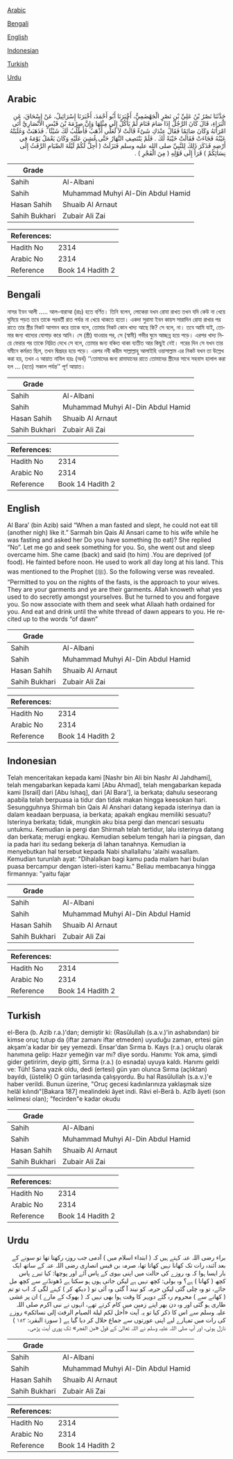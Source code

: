 [Arabic](#arabic)

[Bengali](#bengali)

[English](#english)

[Indonesian](#indonesian)

[Turkish](#turkish)

[Urdu](#urdu)

## Arabic


<div dir="rtl" lang="ar" style={{fontSize:'larger',backgroundColor:'#f8f9fa',padding:20}}>
حَدَّثَنَا نَصْرُ بْنُ عَلِيِّ بْنِ نَصْرٍ الْجَهْضَمِيُّ، أَخْبَرَنَا أَبُو أَحْمَدَ، أَخْبَرَنَا إِسْرَائِيلُ، عَنْ إِسْحَاقَ، عَنِ الْبَرَاءِ، قَالَ كَانَ الرَّجُلُ إِذَا صَامَ فَنَامَ لَمْ يَأْكُلْ إِلَى مِثْلِهَا وَإِنَّ صِرْمَةَ بْنَ قَيْسٍ الأَنْصَارِيَّ أَتَى امْرَأَتَهُ وَكَانَ صَائِمًا فَقَالَ عِنْدَكِ شَىْءٌ قَالَتْ لاَ لَعَلِّي أَذْهَبُ فَأَطْلُبُ لَكَ شَيْئًا ‏.‏ فَذَهَبَتْ وَغَلَبَتْهُ عَيْنُهُ فَجَاءَتْ فَقَالَتْ خَيْبَةً لَكَ ‏.‏ فَلَمْ يَنْتَصِفِ النَّهَارُ حَتَّى غُشِيَ عَلَيْهِ وَكَانَ يَعْمَلُ يَوْمَهُ فِي أَرْضِهِ فَذَكَرَ ذَلِكَ لِلنَّبِيِّ صلى الله عليه وسلم فَنَزَلَتْ ‏(‏ أُحِلَّ لَكُمْ لَيْلَةَ الصِّيَامِ الرَّفَثُ إِلَى نِسَائِكُمْ ‏)‏ قَرَأَ إِلَى قَوْلِهِ ‏(‏ مِنَ الْفَجْرِ ‏)‏ ‏.‏
</div>
<div style={{backgroundColor:'#f8f9fa',padding:20, marginBottom: 10}}><table> <thead> <tr> <th>Grade</th> <th></th> </tr> </thead> <tbody> <tr><td>Sahih</td><td>Al-Albani</td></tr><tr><td>Sahih</td><td>Muhammad Muhyi Al-Din Abdul Hamid</td></tr><tr><td>Hasan Sahih</td><td>Shuaib Al Arnaut</td></tr><tr><td>Sahih Bukhari</td><td>Zubair Ali Zai</td></tr></tbody></table><table> <thead> <tr> <th>References:</th> <th></th> </tr> </thead> <tbody><tr><td>Hadith No</td><td>2314</td></tr><tr><td>Arabic No</td><td>2314</td></tr><tr><td>Reference</td><td>Book 14 Hadith 2</td></tr></tbody></table></div>

## Bengali


<div dir="ltr" lang="bn" style={{fontSize:'larger',backgroundColor:'#f8f9fa',padding:20}}>
নাসর ইবন আলী ..... আল-বারাআ (রাঃ) হতে বর্ণিত। তিনি বলেন, লোকেরা যখন রোযা রাখত তখন যদি কেউ না খেয়ে ঘুমিয়ে পড়ত তবে তাকে পরবর্তী রাত পর্যন্ত না খেয়ে থাকতে হতো। একদা সুরামা ইবন কায়স সারাদিন রোযা রাখার পর রাতে তার স্ত্রীর নিকট আগমন করে তাকে বলে, তোমার নিকট কোন খাদ্য আছে কি? সে বলে, না। তবে আমি যাই, তোমার জন্য খাদ্যের যোগাড় করে আনি। সে (স্ত্রী) যাওয়ার পর, সে (স্বামী) গভীর ঘুমে আচ্ছন্ন হয়ে পড়ে। এরপর খাদ্য নিয়ে ফেরার পর তাকে নিদ্রিত দেখে সে বলে, তোমার জন্য বঞ্চিত থাকা ব্যতীত আর কিছুই নেই। পরের দিন সে যখন তার যমীনে কর্মরত ছিল, তখন দ্বিপ্রহর হয়ে পড়ে। এরপর নবী করীম সাল্লাল্লাহু আলাইহি ওয়াসাল্লাম এর নিকট যখন তা উল্লেখ করা হয়, তখন এ আয়াত নাযিল হয়ঃ (অর্থ) ‘‘তোমাদের জন্য রামাযানের রাতে তোমাদের স্ত্রীদের সাথে সহবাস হালাল করা হল ... (হতে) সকাল পর্যন্ত’’ পূর্ণ আয়াত।
</div>
<div style={{backgroundColor:'#f8f9fa',padding:20, marginBottom: 10}}><table> <thead> <tr> <th>Grade</th> <th></th> </tr> </thead> <tbody> <tr><td>Sahih</td><td>Al-Albani</td></tr><tr><td>Sahih</td><td>Muhammad Muhyi Al-Din Abdul Hamid</td></tr><tr><td>Hasan Sahih</td><td>Shuaib Al Arnaut</td></tr><tr><td>Sahih Bukhari</td><td>Zubair Ali Zai</td></tr></tbody></table><table> <thead> <tr> <th>References:</th> <th></th> </tr> </thead> <tbody><tr><td>Hadith No</td><td>2314</td></tr><tr><td>Arabic No</td><td>2314</td></tr><tr><td>Reference</td><td>Book 14 Hadith 2</td></tr></tbody></table></div>

## English


<div dir="ltr" lang="en" style={{fontSize:'larger',backgroundColor:'#f8f9fa',padding:20}}>
Al Bara’ (bin Azib) said “When a man fasted and slept, he could not eat till (another nigh) like it.” Sarmah bin Qais Al Ansari came to his wife while he was fasting and asked her Do you have something (to eat)? She replied “No”. Let me go and seek something for you. So, she went out and sleep overcame him. She came (back) and said (to him) .You are deprived (of food). He fainted before noon. He used to work all day long at his land. This was mentioned to the Prophet (ﷺ). So the following verse was revealed. “Permitted to you on the nights of the fasts, is the approach to your wives. They are your garments and ye are their garments. Allah knoweth what yes used to do secretly amongst yourselves. But he turned to you and forgave you. So now associate with them and seek what Allaah hath ordained for you. And eat and drink until the white thread of dawn appears to you. He recited up to the words “of dawn”
</div>
<div style={{backgroundColor:'#f8f9fa',padding:20, marginBottom: 10}}><table> <thead> <tr> <th>Grade</th> <th></th> </tr> </thead> <tbody> <tr><td>Sahih</td><td>Al-Albani</td></tr><tr><td>Sahih</td><td>Muhammad Muhyi Al-Din Abdul Hamid</td></tr><tr><td>Hasan Sahih</td><td>Shuaib Al Arnaut</td></tr><tr><td>Sahih Bukhari</td><td>Zubair Ali Zai</td></tr></tbody></table><table> <thead> <tr> <th>References:</th> <th></th> </tr> </thead> <tbody><tr><td>Hadith No</td><td>2314</td></tr><tr><td>Arabic No</td><td>2314</td></tr><tr><td>Reference</td><td>Book 14 Hadith 2</td></tr></tbody></table></div>

## Indonesian


<div dir="ltr" lang="id" style={{fontSize:'larger',backgroundColor:'#f8f9fa',padding:20}}>
Telah menceritakan kepada kami [Nashr bin Ali bin Nashr Al Jahdhami], telah mengabarkan kepada kami [Abu Ahmad], telah mengabarkan kepada kami [Israil] dari [Abu Ishaq], dari [Al Bara'], ia berkata; dahulu seseorang apabila telah berpuasa ia tidur dan tidak makan hingga keesokan hari. Sesungguhnya Shirmah bin Qais Al Anshari datang kepada isterinya dan ia dalam keadaan berpuasa, ia berkata; apakah engkau memiliki sesuatu? Isterinya berkata; tidak, mungkin aku bisa pergi dan mencari sesuatu untukmu. Kemudian ia pergi dan Shirmah telah tertidur, lalu isterinya datang dan berkata; merugi engkau. Kemudian sebelum tengah hari ia pingsan, dan ia pada hari itu sedang bekerja di lahan tanahnya. Kemudian ia menyebutkan hal tersebut kepada Nabi shallallahu 'alaihi wasallam. Kemudian turunlah ayat: "Dihalalkan bagi kamu pada malam hari bulan puasa bercampur dengan isteri-isteri kamu." Beliau membacanya hingga firmannya: "yaitu fajar
</div>
<div style={{backgroundColor:'#f8f9fa',padding:20, marginBottom: 10}}><table> <thead> <tr> <th>Grade</th> <th></th> </tr> </thead> <tbody> <tr><td>Sahih</td><td>Al-Albani</td></tr><tr><td>Sahih</td><td>Muhammad Muhyi Al-Din Abdul Hamid</td></tr><tr><td>Hasan Sahih</td><td>Shuaib Al Arnaut</td></tr><tr><td>Sahih Bukhari</td><td>Zubair Ali Zai</td></tr></tbody></table><table> <thead> <tr> <th>References:</th> <th></th> </tr> </thead> <tbody><tr><td>Hadith No</td><td>2314</td></tr><tr><td>Arabic No</td><td>2314</td></tr><tr><td>Reference</td><td>Book 14 Hadith 2</td></tr></tbody></table></div>

## Turkish


<div dir="ltr" lang="tr" style={{fontSize:'larger',backgroundColor:'#f8f9fa',padding:20}}>
el-Bera (b. Azib r.a.)'dan; demiştir ki: (Rasûlullah (s.a.v.)'in ashabından) bir kimse oruç tutup da (iftar zamanı iftar etmeden) uyuduğu zaman, ertesi gün akşam'a kadar bir şey yemezdi. Ensar'dan Sırma b. Kays (r.a.) oruçlu olarak hanımına gelip: Hazır yemeğin var mı? diye sordu. Hanımı: Yok ama, şimdi gider getiririm, deyip gitti, Sırma (r.a.) (o esnada) uyuya kaldı. Hanımı geldi ve: Tüh! Sana yazık oldu, dedi (ertesi) gün yarı olunca Sırma (açlıktan) bayıldı, (üstelik) O gün tarlasında çalışıyordu. Bu hal Rasûlullah (s.a.v.)'e haber verildi. Bunun üzerine, "Oruç gecesi kadınları­nıza yaklaşmak size helâl kılındı"[Bakara 187] mealindeki âyet indi. Râvi el-Berâ b. Azîb âyeti (son kelimesi olan); "fecirden"e kadar okudu
</div>
<div style={{backgroundColor:'#f8f9fa',padding:20, marginBottom: 10}}><table> <thead> <tr> <th>Grade</th> <th></th> </tr> </thead> <tbody> <tr><td>Sahih</td><td>Al-Albani</td></tr><tr><td>Sahih</td><td>Muhammad Muhyi Al-Din Abdul Hamid</td></tr><tr><td>Hasan Sahih</td><td>Shuaib Al Arnaut</td></tr><tr><td>Sahih Bukhari</td><td>Zubair Ali Zai</td></tr></tbody></table><table> <thead> <tr> <th>References:</th> <th></th> </tr> </thead> <tbody><tr><td>Hadith No</td><td>2314</td></tr><tr><td>Arabic No</td><td>2314</td></tr><tr><td>Reference</td><td>Book 14 Hadith 2</td></tr></tbody></table></div>

## Urdu


<div dir="rtl" lang="ur" style={{fontSize:'larger',backgroundColor:'#f8f9fa',padding:20}}>
براء رضی اللہ عنہ کہتے ہیں کہ ( ابتداء اسلام میں ) آدمی جب روزہ رکھتا تھا تو سونے کے بعد آئندہ رات تک کھانا نہیں کھاتا تھا، صرمۃ بن قیس انصاری رضی اللہ عنہ کے ساتھ ایک بار ایسا ہوا کہ وہ روزے کی حالت میں اپنی بیوی کے پاس آئے اور پوچھا: کیا تیرے پاس کچھ ( کھانا ) ہے؟ وہ بولی: کچھ نہیں ہے لیکن جاتی ہوں ہو سکتا ہے ڈھونڈنے سے کچھ مل جائے، تو وہ چلی گئی لیکن حرمہ کو نیند آ گئی وہ آئی تو ( دیکھ کر ) کہنے لگی کہ اب تو تم ( کھانے سے ) محروم رہ گئے دوپہر کا وقت ہوا بھی نہیں کہ ( بھوک کے مارے ) ان پر غشی طاری ہو گئی اور وہ دن بھر اپنے زمین میں کام کرتے تھے، انہوں نے نبی اکرم صلی اللہ علیہ وسلم سے اس کا ذکر کیا تو یہ آیت «أحل لكم ليلة الصيام الرفث إلى نسائكم» روزے کی رات میں تمہارے لیے اپنی عورتوں سے جماع حلال کر دیا گیا ہے ( سورۃ البقرہ: ۱۸۳ ) نازل ہوئی، اور آپ صلی اللہ علیہ وسلم نے اللہ تعالیٰ کے قول «من الفجر» تک پوری آیت پڑھی۔
</div>
<div style={{backgroundColor:'#f8f9fa',padding:20, marginBottom: 10}}><table> <thead> <tr> <th>Grade</th> <th></th> </tr> </thead> <tbody> <tr><td>Sahih</td><td>Al-Albani</td></tr><tr><td>Sahih</td><td>Muhammad Muhyi Al-Din Abdul Hamid</td></tr><tr><td>Hasan Sahih</td><td>Shuaib Al Arnaut</td></tr><tr><td>Sahih Bukhari</td><td>Zubair Ali Zai</td></tr></tbody></table><table> <thead> <tr> <th>References:</th> <th></th> </tr> </thead> <tbody><tr><td>Hadith No</td><td>2314</td></tr><tr><td>Arabic No</td><td>2314</td></tr><tr><td>Reference</td><td>Book 14 Hadith 2</td></tr></tbody></table></div>
